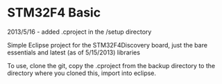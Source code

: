 STM32F4 Basic
==============
2013/5/16 - added .cproject in the /setup directory

Simple Eclipse project for the STM32F4Discovery board, just the bare essentials and latest (as of 5/15/2013) libraries

To use, clone the git, copy the .cproject from the backup directory to the directory where you cloned this, import into eclipse.

